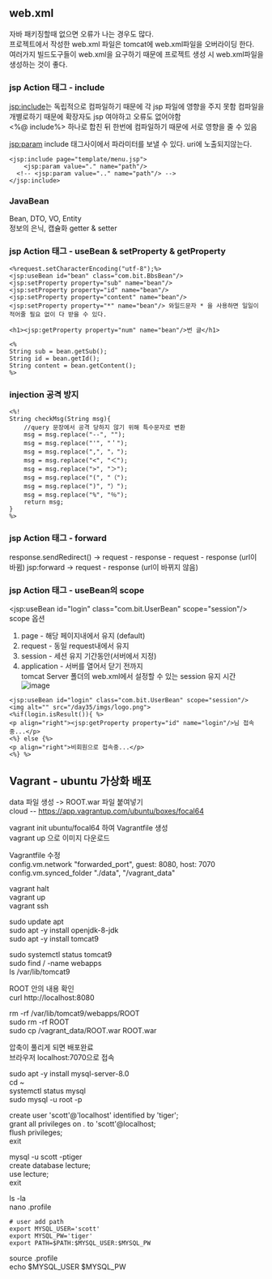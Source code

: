 ## web.xml
자바 패키징할때 없으면 오류가 나는 경우도 많다.    
프로젝트에서 작성한 web.xml 파일은 tomcat에 web.xml파일을 오버라이딩 한다.   
여러가지 빌드도구들이 web.xml을 요구하기 때문에 프로젝트 생성 시 web.xml파일을 생성하는 것이 좋다.    


### jsp Action 태그 - include
<jsp:include>는 독립적으로 컴파일하기 때문에 각 jsp 파일에 영향을 주지 못함 컴파일을 개별로하기 때문에 확장자도 jsp 여야하고 오류도 없어야함   
<%@ include%> 하나로 합친 뒤 한번에 컴파일하기 때문에 서로 영향을 줄 수 있음    

<jsp:param> include 태그사이에서 파라미터를 보낼 수 있다. uri에 노출되지않는다.   
```
<jsp:include page="template/menu.jsp">
	<jsp:param value="." name="path"/>
  <!-- <jsp:param value=".." name="path"/> -->
</jsp:include>
```

### JavaBean
Bean, DTO, VO, Entity   
정보의 은닉, 캡슐화 getter & setter   

### jsp Action 태그 - useBean & setProperty & getProperty
```
<%request.setCharacterEncoding("utf-8");%>
<jsp:useBean id="bean" class="com.bit.BbsBean"/>
<jsp:setProperty property="sub" name="bean"/>
<jsp:setProperty property="id" name="bean"/>
<jsp:setProperty property="content" name="bean"/>
<jsp:setProperty property="*" name="bean"/> 와일드문자 * 을 사용하면 일일이 적어줄 필요 없이 다 받을 수 있다.

<h1><jsp:getProperty property="num" name="bean"/>번 글</h1>

<%
String sub = bean.getSub();
String id = bean.getId();
String content = bean.getContent();
%>
```
### injection 공격 방지
```
<%!
String checkMsg(String msg){
	//query 문장에서 공격 당하지 않기 위해 특수문자로 변환
	msg = msg.replace("--", "­­"); 
	msg = msg.replace("'", "＇"); 
	msg = msg.replace(",", "，"); 
	msg = msg.replace("<", "＜"); 
	msg = msg.replace(">", "＞");
	msg = msg.replace("(", "（");
	msg = msg.replace(")", "）");
	msg = msg.replace("%", "％");
	return msg;
}
%>
```
### jsp Action 태그 - forward
response.sendRedirect() -> request - response - request - response (url이 바뀜)
jsp:forward -> request - response (url이 바뀌지 않음)

### jsp Action 태그 - useBean의 scope
<jsp:useBean id="login" class="com.bit.UserBean" scope="session"/>   
scope 옵션   
1. page - 해당 페이지내에서 유지 (default)   
2. request - 동일 request내에서 유지   
3. session - 세션 유지 기간동안(서버에서 지정)   
4. application - 서버를 열어서 닫기 전까지   
tomcat Server 폴더의 web.xml에서 설정할 수 있는 session 유지 시간   
![image](https://user-images.githubusercontent.com/87006912/214773706-6d31e2ff-bc48-4f3f-a138-75576eb6eb4c.png)   
```
<jsp:useBean id="login" class="com.bit.UserBean" scope="session"/>
<img alt="" src="/day35/imgs/logo.png">
<%if(login.isResult()){ %>
<p align="right"><jsp:getProperty property="id" name="login"/>님 접속중...</p>
<%} else {%>
<p align="right">비회원으로 접속중...</p>
<%} %>
```

## Vagrant - ubuntu 가상화 배포
data 파일 생성 -> ROOT.war 파일 붙여넣기   
cloud -- https://app.vagrantup.com/ubuntu/boxes/focal64   

vagrant init ubuntu/focal64 하여 Vagrantfile 생성   
vagrant up 으로 이미지 다운로드   

Vagrantfile 수정   
config.vm.network "forwarded_port", guest: 8080, host: 7070   
config.vm.synced_folder "./data", "/vagrant_data"   

vagrant halt      
vagrant up   
vagrant ssh   

sudo update apt   
sudo apt -y install openjdk-8-jdk   
sudo apt -y install tomcat9   

sudo systemctl status tomcat9   
sudo find / -name webapps   
ls /var/lib/tomcat9   

ROOT 안의 내용 확인   
curl http://localhost:8080   

rm -rf /var/lib/tomcat9/webapps/ROOT   
sudo rm -rf ROOT   
sudo cp /vagrant_data/ROOT.war ROOT.war   

압축이 풀리게 되면 배포완료   
브라우저 localhost:7070으로 접속   

sudo apt -y install mysql-server-8.0   
cd ~   
systemctl status mysql   
sudo mysql -u root -p   

create user 'scott'@'localhost' identified by 'tiger';   
grant all privileges on *.* to 'scott'@localhost;   
flush privileges;   
exit   

mysql -u scott -ptiger   
create database lecture;   
use lecture;   
exit   

ls -la   
nano .profile   
```
# user add path
export MYSQL_USER='scott'
export MYSQL_PW='tiger'
export PATH=$PATH:$MYSQL_USER:$MYSQL_PW
```
source .profile   
echo $MYSQL_USER $MYSQL_PW   
